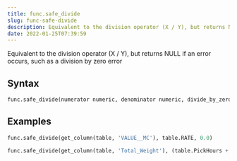 ```yaml
---
title: func.safe_divide
slug: func-safe-divide
description: Equivalent to the division operator (X / Y), but returns NULL if an error occurs, such as a division by zero error
date: 2022-01-25T07:39:59
---
```


Equivalent to the division operator (X / Y), but returns NULL if an error occurs, such as a division by zero error

## Syntax
```python
func.safe_divide(numerator numeric, denominator numeric, divide_by_zero_value)
```

## Examples
```python
func.safe_divide(get_column(table, 'VALUE__MC'), table.RATE, 0.0)
```
```python
func.safe_divide(get_column(table, 'Total_Weight'), (table.PickHours + table.BreakHours), 0.00)
```
